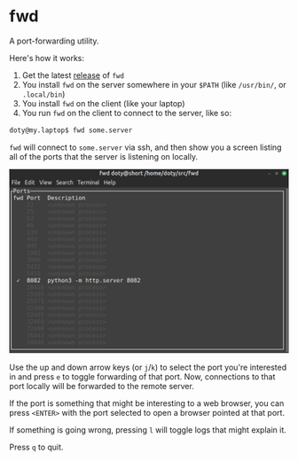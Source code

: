 # fwd

A port-forwarding utility.

Here's how it works:
1. Get the latest [release](https://github.com/DeCarabas/fwd/releases) of `fwd`
2. You install `fwd` on the server somewhere in your `$PATH` (like `/usr/bin/`, or `.local/bin`)
3. You install `fwd` on the client (like your laptop)
4. You run `fwd` on the client to connect to the server, like so:

```bash
doty@my.laptop$ fwd some.server
```

`fwd` will connect to `some.server` via ssh, and then show you a screen listing all of the ports that the server is listening on locally.

<img width="1337" src="doc/screenshot-01.png" alt="A terminal displaying a list of ports and descriptions. Some are dimmed and one is highlighted." />

Use the up and down arrow keys (or `j`/`k`) to select the port you're interested in and press `e` to toggle forwarding of that port.
Now, connections to that port locally will be forwarded to the remote server.

If the port is something that might be interesting to a web browser, you can press `<ENTER>` with the port selected to open a browser pointed at that port.

If something is going wrong, pressing `l` will toggle logs that might explain it.

Press `q` to quit.

